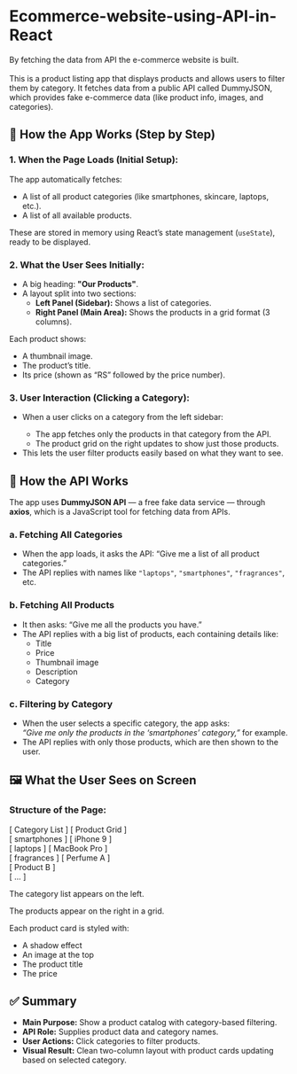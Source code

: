 # Ecommerce-website-using-API-in-React
By fetching the data from API the e-commerce website is built. <br>
<br>
This is a product listing app that displays products and allows users to filter them by category. It fetches data from a public API called DummyJSON, which provides fake e-commerce data (like product info, images, and categories).


<!DOCTYPE html>
<html lang="en">
<head>
  <meta charset="UTF-8" />
  <meta name="viewport" content="width=device-width, initial-scale=1" />
</head>
<body>

  <h2 class="emoji">🧠 How the App Works (Step by Step)</h2>

  <h3>1. When the Page Loads (Initial Setup):</h3>
  <p>The app automatically fetches:</p>
  <ul>
    <li>A list of all product categories (like smartphones, skincare, laptops, etc.).</li>
    <li>A list of all available products.</li>
  </ul>
  <p>These are stored in memory using React’s state management (<code>useState</code>), ready to be displayed.</p>

  <h3>2. What the User Sees Initially:</h3>
  <ul>
    <li>A big heading: <strong>"Our Products"</strong>.</li>
    <li>A layout split into two sections:
      <ul>
        <li><strong>Left Panel (Sidebar):</strong> Shows a list of categories.</li>
        <li><strong>Right Panel (Main Area):</strong> Shows the products in a grid format (3 columns).</li>
      </ul>
    </li>
  </ul>
  <p>Each product shows:</p>
  <ul>
    <li>A thumbnail image.</li>
    <li>The product’s title.</li>
    <li>Its price (shown as “RS” followed by the price number).</li>
  </ul>

  <h3>3. User Interaction (Clicking a Category):</h3>
  <ul>
    <li>When a user clicks on a category from the left sidebar:</li>
    <ul>
      <li>The app fetches only the products in that category from the API.</li>
      <li>The product grid on the right updates to show just those products.</li>
    </ul>
    <li>This lets the user filter products easily based on what they want to see.</li>
  </ul>

  <h2 class="emoji">📡 How the API Works</h2>

  <p>The app uses <strong>DummyJSON API</strong> — a free fake data service — through <strong>axios</strong>, which is a JavaScript tool for fetching data from APIs.</p>

  <h3>a. Fetching All Categories</h3>
  <ul>
    <li>When the app loads, it asks the API: “Give me a list of all product categories.”</li>
    <li>The API replies with names like <code>"laptops"</code>, <code>"smartphones"</code>, <code>"fragrances"</code>, etc.</li>
  </ul>

  <h3>b. Fetching All Products</h3>
  <ul>
    <li>It then asks: “Give me all the products you have.”</li>
    <li>The API replies with a big list of products, each containing details like:
      <ul>
        <li>Title</li>
        <li>Price</li>
        <li>Thumbnail image</li>
        <li>Description</li>
        <li>Category</li>
      </ul>
    </li>
  </ul>

  <h3>c. Filtering by Category</h3>
  <ul>
    <li>When the user selects a specific category, the app asks:<br>
      <em>“Give me only the products in the ‘smartphones’ category,”</em> for example.
    </li>
    <li>The API replies with only those products, which are then shown to the user.</li>
  </ul>

  <h2 class="emoji">🖼️ What the User Sees on Screen</h2>

  <h3>Structure of the Page:</h3>

  <div class="layout-diagram">
[ Category List ]      [ Product Grid ]<br>
[ smartphones     ]    [ iPhone 9       ]<br>
[ laptops         ]    [ MacBook Pro    ]<br>
[ fragrances      ]    [ Perfume A      ]<br>
                      [ Product B       ]<br>
                      [ ...            ]
  </div>

  <p>The category list appears on the left.</p>
  <p>The products appear on the right in a grid.</p>

  <p>Each product card is styled with:</p>
  <ul>
    <li>A shadow effect</li>
    <li>An image at the top</li>
    <li>The product title</li>
    <li>The price</li>
  </ul>

  <h2 class="emoji">✅ Summary</h2>
  <ul>
    <li><strong>Main Purpose:</strong> Show a product catalog with category-based filtering.</li>
    <li><strong>API Role:</strong> Supplies product data and category names.</li>
    <li><strong>User Actions:</strong> Click categories to filter products.</li>
    <li><strong>Visual Result:</strong> Clean two-column layout with product cards updating based on selected category.</li>
  </ul>

</body>
</html>
